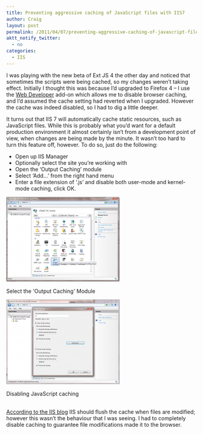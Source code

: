 ```yaml
---
title: Preventing aggressive caching of JavaScript files with IIS7
author: Craig
layout: post
permalink: /2011/04/07/preventing-aggressive-caching-of-javascript-files-with-iis7/
aktt_notify_twitter:
  - no
categories:
  - IIS
---
```

I was playing with the new beta of Ext JS 4 the other day and noticed that sometimes the scripts were being cached, so my changes weren&#8217;t taking effect. Initially I thought this was because I&#8217;d upgraded to Firefox 4 &#8211; I use the [Web Developer][1] add-on which allows me to disable browser caching, and I&#8217;d assumed the cache setting had reverted when I upgraded. However the cache was indeed disabled, so I had to dig a little deeper.

It turns out that IIS 7 will automatically cache static resources, such as JavaScript files. While this is probably what you&#8217;d want for a default production environment it almost certainly isn&#8217;t from a development point of view, when changes are being made by the minute. It wasn&#8217;t too hard to turn this feature off, however. To do so, just do the following:

*   Open up IIS Manager
*   Optionally select the site you&#8217;re working with
*   Open the &#8216;Output Caching&#8217; module
*   Select &#8216;Add&#8230;&#8217; from the right hand menu
*   Enter a file extension of &#8216;.js&#8217; and disable both user-mode and kernel-mode caching, click OK.

<div id="attachment_173" class="wp-caption alignnone" style="width: 310px">
  <a href="/images/posts/2011/04/output_caching.png"><img class="size-medium wp-image-173" title="output_caching" src="/images/posts/2011/04/output_caching-300x224.png" alt="" width="300" height="224" /></a><p class="wp-caption-text">
    Select the 'Output Caching' Module
  </p>
</div>

<div id="attachment_174" class="wp-caption alignnone" style="width: 310px">
  <a href="/images/posts/2011/04/add_cache_rule.png"><img class="size-medium wp-image-174" title="Disabling JavaScript caching" src="/images/posts/2011/04/add_cache_rule-300x224.png" alt="Disabling JavaScript caching" width="300" height="224" /></a><p class="wp-caption-text">
    Disabling JavaScript caching
  </p>
</div>

[  
According to the IIS blog][2] IIS should flush the cache when files are modified; however this wasn&#8217;t the behaviour that I was seeing. I had to completely disable caching to guarantee file modifications made it to the browser.

 [1]: https://addons.mozilla.org/en-us/firefox/addon/web-developer/
 [2]: http://blogs.iis.net/bills/archive/2007/05/02/iis7-output-caching-for-dynamic-content-dramatically-speed-up-your-asp-and-php-applications.aspx